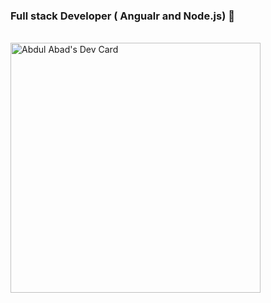 ### Full stack Developer ( Angualr and Node.js) 👋
<br>
<a href="https://app.daily.dev/abdulabad"><img src="https://api.daily.dev/devcards/0ad2219379fe4e0f9f473c3c0b6d2dd2.png?r=wat" width="400" alt="Abdul Abad's Dev Card"/></a>
